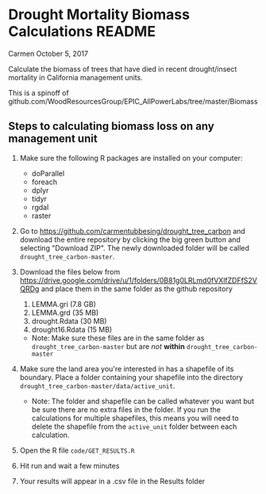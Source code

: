 Drought Mortality Biomass Calculations README
================
Carmen
October 5, 2017

Calculate the biomass of trees that have died in recent drought/insect mortality in California management units.

This is a spinoff of github.com/WoodResourcesGroup/EPIC\_AllPowerLabs/tree/master/Biomass

Steps to calculating biomass loss on any management unit
--------------------------------------------------------

1.  Make sure the following R packages are installed on your computer:
    -   doParallel
    -   foreach
    -   dplyr
    -   tidyr
    -   rgdal
    -   raster

2.  Go to <https://github.com/carmentubbesing/drought_tree_carbon> and download the entire repository by clicking the big green button and selecting "Download ZIP". The newly downloaded folder will be called `drought_tree_carbon-master`.

3.  Download the files below from <https://drive.google.com/drive/u/1/folders/0B81g0LRLmd0fVXlfZDFfS2VQRDg> and place them in the same folder as the github repository
    1.  LEMMA.gri (7.8 GB)
    2.  LEMMA.grd (35 MB)
    3.  drought.Rdata (30 MB)
    4.  drought16.Rdata (15 MB)

    -   Note: Make sure these files are in the same folder as `drought_tree_carbon-master` but are *not* **within** `drought_tree_carbon-master`

4.  Make sure the land area you're interested in has a shapefile of its boundary. Place a folder containing your shapefile into the directory `drought_tree_carbon-master/data/active_unit`.
    -   Note: The folder and shapefile can be called whatever you want but be sure there are no extra files in the folder. If you run the calculations for multiple shapefiles, this means you will need to delete the shapefile from the `active_unit` folder between each calculation.

5.  Open the R file `code/GET_RESULTS.R`

6.  Hit run and wait a few minutes

7.  Your results will appear in a .csv file in the Results folder
